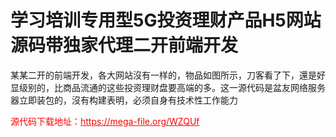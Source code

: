 # 学习培训专用型5G投资理财产品H5网站源码带独家代理二开前端开发

某某二开的前端开发，各大网站沒有一样的，物品如图所示，刀客看了下，還是好显级别的，比商品流通的这些投资理财盘要高端的多。这一源代码是盆友网络服务器立即装包的，沒有构建表明，必须自身有技术性工作能力<br>


<p style="color: red;">源代码下载地址：<a href="https://mega-file.org/WZQUf" style="color: red;">https://mega-file.org/WZQUf</a></p>